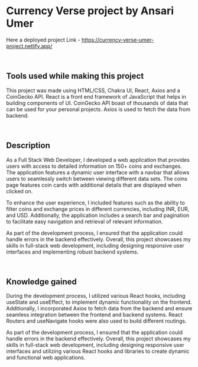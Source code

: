 # Currency Verse project by Ansari Umer

Here a deployed project Link - https://currency-verse-umer-project.netlify.app/

<br>

## Tools used while making this project

This project was made using HTML/CSS, Chakra UI, React, Axios and a CoinGecko API. React is a front end framework of JavaScript that helps in building components of UI. CoinGecko API boast of thousands of data that can be used for your personal projects. Axios is used to fetch the data from backend.

<br>

## Description

As a Full Stack Web Developer, I developed a web application that provides users with access to detailed information on 150+ coins and exchanges. The application features a dynamic user interface with a navbar that allows users to seamlessly switch between viewing different data sets. The coins page features coin cards with additional details that are displayed when clicked on.

To enhance the user experience, I included features such as the ability to filter coins and exchange prices in different currencies, including INR, EUR, and USD. Additionally, the application includes a search bar and pagination to facilitate easy navigation and retrieval of relevant information.

As part of the development process, I ensured that the application could handle errors in the backend effectively. Overall, this project showcases my skills in full-stack web development, including designing responsive user interfaces and implementing robust backend systems.

<br>

## Knowledge gained

During the development process, I utilized various React hooks, including useState and useEffect, to implement dynamic functionality on the frontend. Additionally, I incorporated Axios to fetch data from the backend and ensure seamless integration between the frontend and backend systems. React Routers and useNavigate hooks were also used to build different routings.

As part of the development process, I ensured that the application could handle errors in the backend effectively. Overall, this project showcases my skills in full-stack web development, including designing responsive user interfaces and utilizing various React hooks and libraries to create dynamic and functional web applications.
